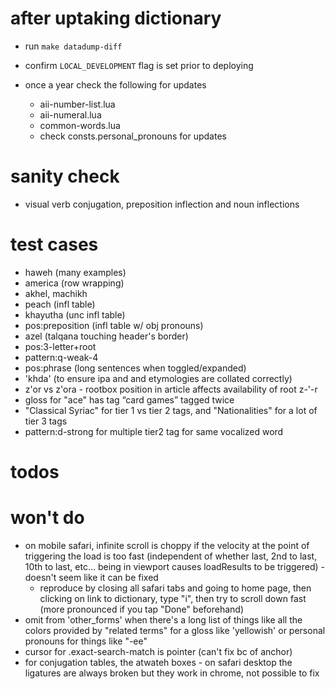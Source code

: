 # after uptaking dictionary
* run `make datadump-diff`
* confirm `LOCAL_DEVELOPMENT` flag is set prior to deploying

* once a year check the following for updates
   * aii-number-list.lua
   * aii-numeral.lua
   * common-words.lua
   * check consts.personal_pronouns for updates

# sanity check
* visual verb conjugation, preposition inflection and noun inflections

# test cases
* haweh (many examples)
* america (row wrapping)
* akhel, machikh
* peach (infl table)
* khayutha (unc infl table)
* pos:preposition (infl table w/ obj pronouns)
* azel (talqana touching header's border)
* pos:3-letter+root
* pattern:q-weak-4
* pos:phrase (long sentences when toggled/expanded)
* 'khda' (to ensure ipa and and etymologies are collated correctly)
* z'or vs z'ora - rootbox position in article affects availability of root z-'-r
* gloss for "ace" has tag “card games” tagged twice
* "Classical Syriac" for tier 1 vs tier 2 tags, and "Nationalities" for a lot of tier 3 tags
* pattern:d-strong for multiple tier2 tag for same vocalized word

# todos

# won't do
- on mobile safari, infinite scroll is choppy if the velocity at the point of triggering the load is too fast (independent of whether last, 2nd to last, 10th to last, etc... being in viewport causes loadResults to be triggered) - doesn't seem like it can be fixed
   - reproduce by closing all safari tabs and going to home page, then clicking on link to dictionary, type "i", then try to scroll down fast (more pronounced if you tap "Done" beforehand)
- omit from 'other_forms' when there's a long list of things like all the colors provided by "related terms" for a gloss like 'yellowish' or personal pronouns for things like "-ee"
- cursor for .exact-search-match is pointer (can't fix bc of anchor)
- for conjugation tables, the atwateh boxes - on safari desktop the ligatures are always broken but they work in chrome, not possible to fix
